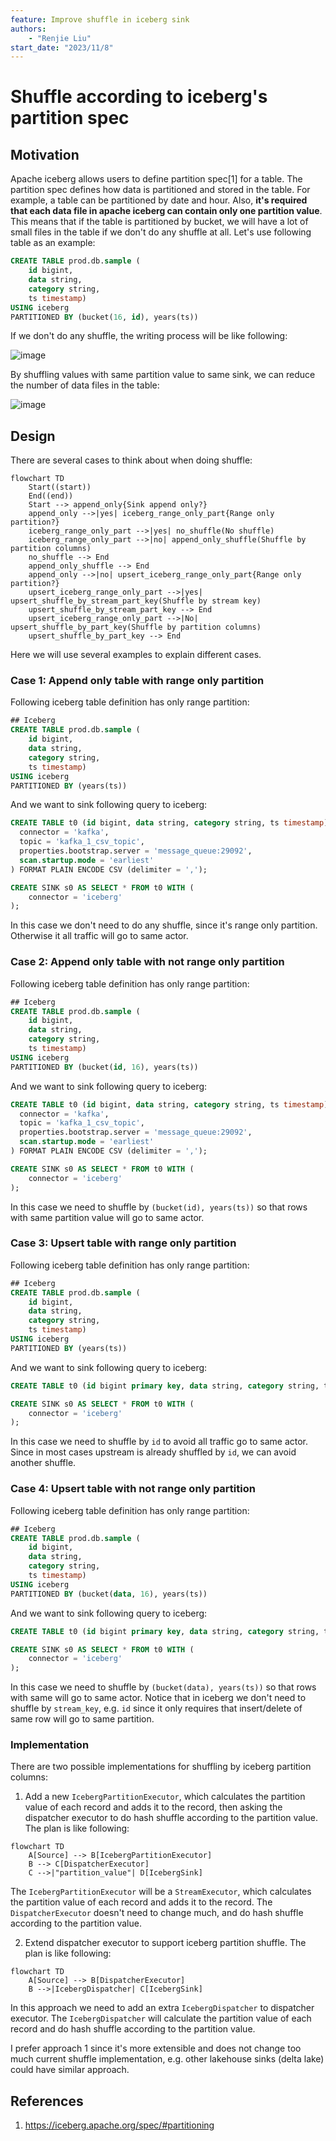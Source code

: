 ```yaml
---
feature: Improve shuffle in iceberg sink
authors:
    - "Renjie Liu"
start_date: "2023/11/8"
---
```


# Shuffle according to iceberg's partition spec

## Motivation

Apache iceberg allows users to define partition spec[1] for a table. The partition spec defines how data is partitioned and stored in the table. For example, a table can be partitioned by date and hour. Also, **it's required that each data file in apache iceberg can contain only one partition value**. This means that if the table is partitioned by bucket, we will have a lot of small files in the table if we don't do any shuffle at all. Let's use following table as an example:

```sql
CREATE TABLE prod.db.sample (
    id bigint,
    data string,
    category string,
    ts timestamp)
USING iceberg
PARTITIONED BY (bucket(16, id), years(ts))
``` 

If we don't do any shuffle, the writing process will be like following:

![image](images/0077-iceberg-sink-shuffle/before_shuffle.svg)

By shuffling values with same partition value to same sink, we can reduce the number of data files in the table:

![image](images/0077-iceberg-sink-shuffle/after_shuffle.svg)

## Design

There are several cases to think about when doing shuffle:

```mermaid
flowchart TD
    Start((start))
    End((end))
    Start --> append_only{Sink append only?}
    append_only -->|yes| iceberg_range_only_part{Range only partition?}
    iceberg_range_only_part -->|yes| no_shuffle(No shuffle)
    iceberg_range_only_part -->|no| append_only_shuffle(Shuffle by partition columns)
    no_shuffle --> End
    append_only_shuffle --> End
    append_only -->|no| upsert_iceberg_range_only_part{Range only partition?}
    upsert_iceberg_range_only_part -->|yes| upsert_shuffle_by_stream_part_key(Shuffle by stream key)
    upsert_shuffle_by_stream_part_key --> End
    upsert_iceberg_range_only_part -->|No| upsert_shuffle_by_part_key(Shuffle by partition columns)
    upsert_shuffle_by_part_key --> End
```

Here we will use several examples to explain different cases.

### Case 1: Append only table with range only partition

Following iceberg table definition has only range partition:
```sql
## Iceberg
CREATE TABLE prod.db.sample (
    id bigint,
    data string,
    category string,
    ts timestamp)
USING iceberg
PARTITIONED BY (years(ts))
```

And we want to sink following query to iceberg:
```sql
CREATE TABLE t0 (id bigint, data string, category string, ts timestamp) WITH (
  connector = 'kafka',
  topic = 'kafka_1_csv_topic',
  properties.bootstrap.server = 'message_queue:29092',
  scan.startup.mode = 'earliest'
) FORMAT PLAIN ENCODE CSV (delimiter = ',');

CREATE SINK s0 AS SELECT * FROM t0 WITH (
    connector = 'iceberg'
);
```

In this case we don't need to do any shuffle, since it's range only partition. Otherwise it all traffic will go to same actor.

### Case 2: Append only table with not range only partition

Following iceberg table definition has only range partition:
```sql
## Iceberg
CREATE TABLE prod.db.sample (
    id bigint,
    data string,
    category string,
    ts timestamp)
USING iceberg
PARTITIONED BY (bucket(id, 16), years(ts))
```

And we want to sink following query to iceberg:
```sql
CREATE TABLE t0 (id bigint, data string, category string, ts timestamp) WITH (
  connector = 'kafka',
  topic = 'kafka_1_csv_topic',
  properties.bootstrap.server = 'message_queue:29092',
  scan.startup.mode = 'earliest'
) FORMAT PLAIN ENCODE CSV (delimiter = ',');

CREATE SINK s0 AS SELECT * FROM t0 WITH (
    connector = 'iceberg'
);
```

In this case we need to shuffle by `(bucket(id), years(ts))` so that rows with same partition value will go to same actor.

### Case 3: Upsert table with range only partition

Following iceberg table definition has only range partition:
```sql
## Iceberg
CREATE TABLE prod.db.sample (
    id bigint,
    data string,
    category string,
    ts timestamp)
USING iceberg
PARTITIONED BY (years(ts))
```

And we want to sink following query to iceberg:
```sql
CREATE TABLE t0 (id bigint primary key, data string, category string, ts timestamp);

CREATE SINK s0 AS SELECT * FROM t0 WITH (
    connector = 'iceberg'
);
```

In this case we need to shuffle by `id` to avoid all traffic go to same actor. Since in most cases upstream is already shuffled by `id`, we can avoid another shuffle.


### Case 4: Upsert table with not range only partition

Following iceberg table definition has only range partition:
```sql
## Iceberg
CREATE TABLE prod.db.sample (
    id bigint,
    data string,
    category string,
    ts timestamp)
USING iceberg
PARTITIONED BY (bucket(data, 16), years(ts))
```

And we want to sink following query to iceberg:
```sql
CREATE TABLE t0 (id bigint primary key, data string, category string, ts timestamp);

CREATE SINK s0 AS SELECT * FROM t0 WITH (
    connector = 'iceberg'
);
```

In this case we need to shuffle by `(bucket(data), years(ts))` so that rows with same will go to same actor. Notice that in iceberg we don't need to shuffle by `stream_key`, e.g. `id` since it only requires that insert/delete of same row will go to same partition. 

### Implementation

There are two possible implementations for shuffling by iceberg partition columns:

1. Add a new `IcebergPartitionExecutor`, which calculates the partition value of each record and adds it to the record, then asking the dispatcher executor to do hash shuffle according to the partition value. The plan is like following:

```mermaid
flowchart TD
    A[Source] --> B[IcebergPartitionExecutor]
    B --> C[DispatcherExecutor]
    C -->|"partition_value"| D[IcebergSink]
```

The `IcebergPartitionExecutor` will be a `StreamExecutor`, which calculates the partition value of each record and adds it to the record. The `DispatcherExecutor` doesn't need to change much, and do hash shuffle according to the partition value.

2. Extend dispatcher executor to support iceberg partition shuffle. The plan is like following:

```mermaid 
flowchart TD
    A[Source] --> B[DispatcherExecutor]
    B -->|IcebergDispatcher| C[IcebergSink]
```

In this approach we need to add an extra `IcebergDispatcher` to dispatcher executor. The `IcebergDispatcher` will calculate the partition value of each record and do hash shuffle according to the partition value.

I prefer approach 1 since it's more extensible and does not change too much current shuffle implementation, e.g. other lakehouse sinks (delta lake) could have similar approach.

## References

1. https://iceberg.apache.org/spec/#partitioning